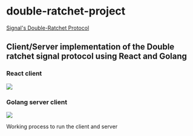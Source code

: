 # double-ratchet-project
[Signal's Double-Ratchet Protocol](https://signal.org/docs/specifications/doubleratchet/)

## Client/Server implementation of the Double ratchet signal protocol using React and Golang

### React client
![](chat_client.gif)


### Golang server client
![](chat_server_and_client.gif)


Working process to run the client and server

